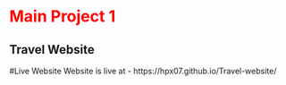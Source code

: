 <h1 style="color:Red;">Main Project 1</h1>
<h2>Travel Website</h2>
#Live Website
Website is live at - https://hpx07.github.io/Travel-website/
